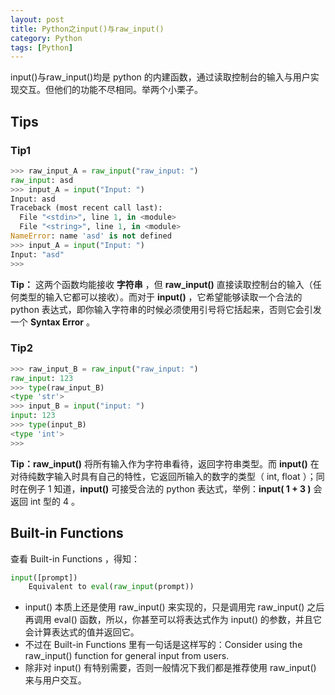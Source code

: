 ```yaml
---
layout: post
title: Python之input()与raw_input()
category: Python
tags: [Python]
---
```


input()与raw_input()均是 python 的内建函数，通过读取控制台的输入与用户实现交互。但他们的功能不尽相同。举两个小栗子。

## Tips

### Tip1

```python
>>> raw_input_A = raw_input("raw_input: ")
raw_input: asd
>>> input_A = input("Input: ")
Input: asd
Traceback (most recent call last):
  File "<stdin>", line 1, in <module>
  File "<string>", line 1, in <module>
NameError: name 'asd' is not defined
>>> input_A = input("Input: ")
Input: "asd"
>>> 
```

**Tip：** 这两个函数均能接收 **字符串** ，但 **raw_input()** 直接读取控制台的输入（任何类型的输入它都可以接收）。而对于 **input()** ，它希望能够读取一个合法的 python 表达式，即你输入字符串的时候必须使用引号将它括起来，否则它会引发一个 **Syntax Error** 。

### Tip2
```python
>>> raw_input_B = raw_input("raw_input: ")
raw_input: 123
>>> type(raw_input_B)
<type 'str'>
>>> input_B = input("input: ")
input: 123
>>> type(input_B)
<type 'int'>
>>> 
```

**Tip：raw_input()** 将所有输入作为字符串看待，返回字符串类型。而 **input()** 在对待纯数字输入时具有自己的特性，它返回所输入的数字的类型（ int, float ）；同时在例子 1 知道，**input()** 可接受合法的 python 表达式，举例：**input( 1 + 3 )** 会返回 int 型的 4 。

## Built-in Functions

查看 Built-in Functions ，得知：

```python
input([prompt])
    Equivalent to eval(raw_input(prompt)) 
```
    
* input() 本质上还是使用 raw_input() 来实现的，只是调用完 raw_input() 之后再调用 eval() 函数，所以，你甚至可以将表达式作为 input() 的参数，并且它会计算表达式的值并返回它。  
* 不过在 Built-in Functions 里有一句话是这样写的：Consider using the raw_input() function for general input from users.  
* 除非对 input() 有特别需要，否则一般情况下我们都是推荐使用 raw_input() 来与用户交互。  

